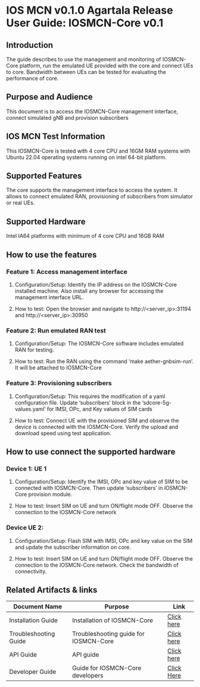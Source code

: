 ﻿
# **IOS MCN v0.1.0 Agartala Release** **User Guide: IOSMCN-Core v0.1**

## Introduction

The guide describes to use the management and monitoring of IOSMCN-Core platform, run the emulated UE provided with the core and connect UEs to core. Bandwidth between UEs can be tested for evaluating the performance of core.

## Purpose and Audience

This document is to access the IOSMCN-Core management interface, connect simulated gNB and provision subscribers

## IOS MCN Test Information

This IOSMCN-Core is tested with 4 core CPU and 16GM RAM systems with Ubuntu 22.04 operating systems running on intel 64-bit platform.

##  Supported Features

The core supports the management interface to access the system. It allows to connect emulated RAN, provisioning of subscribers from simulator or real UEs.

##  Supported Hardware

Intel IA64 platforms with minimum of 4 core CPU and 16GB RAM

## How to use the features

###  Feature 1: Access management interface

1. Configuration/Setup: Identify the IP address on the IOSMCN-Core installed machine. Also install any browser for accessing the management interface URL.

2. How to test: Open the browser and navigate to http://<server_ip>:31194 and http://<server_ip>:30950

###  Feature 2: Run emulated RAN test

1. Configuration/Setup: The IOSMCN-Core software includes emulated RAN for testing.

2. How to test: Run the RAN using the command ‘make aether-gnbsim-run’. It will be attached to IOSMCN-Core

###  Feature 3: Provisioning subscribers

1. Configuration/Setup: This requires the modification of a yaml configuration file. Update ‘subscribers’  block in the ‘sdcore-5g-values.yaml’ for IMSI, OPc, and Key values of SIM cards

2. How to test: Connect UE with the provisioned SIM and observe the device is connected with the IOSMCN-Core. Verify the upload and download speed using test application.

##  How to use connect the supported hardware

###  Device 1: UE 1

1. Configuration/Setup: Identify the IMSI, OPc and key value of SIM to be connected with IOSMCN-Core. Then update ‘subscribers’ in IOSMCN-Core provision module.

2. How to test: Insert SIM on UE and turn ON/flight mode OFF. Observe the connection to the IOSMCN-Core network

###  Device UE 2:

1. Configuration/Setup: Flash SIM with IMSI, OPc and key value on the SIM and update the subscriber information on core.

2. How to test: Insert SIM on UE and turn ON/flight mode OFF. Observe the connection to the IOSMCN-Core network. Check the bandwidth of connectivity.

## Related Artifacts & links

| **Document Name** | **Purpose** | **Link** |
|--|--|--|
| Installation Guide | Installation of IOSMCN-Core | [Click here](./Installation%20Guide.md) |
| Troubleshooting Guide  | Troubleshooting guide for IOSMCN-Core | [Click here](./Troubleshooting%20Guide.md)|
| API Guide | API guide | [Click here](./API%20Guide.md)|
| Developer Guide | Guide for IOSMCN-Core developers | [Click Here](./Developer%20Guide.md)|